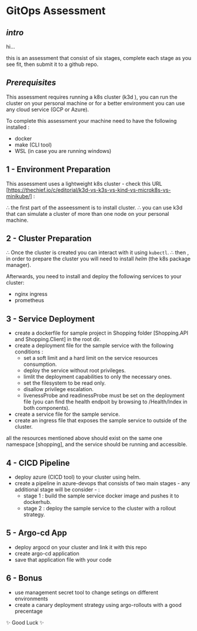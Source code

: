 # GitOps Assessment
## _intro_

hi...

this is an assessment that consist of six stages, complete each stage as you see fit, then submit it to a github repo.

## _Prerequisites_

This assessment requires running a k8s cluster (k3d ), you can run the cluster on your personal machine or for a better environment you can use any cloud service (GCP or Azure).

To complete this assessment your machine need to have the following installed :

- docker
- make (CLI tool)
- WSL (in case you are running windows)


## 1 - Environment Preparation

This assessment uses a lightweight k8s cluster - check this URL [https://thechief.io/c/editorial/k3d-vs-k3s-vs-kind-vs-microk8s-vs-minikube/] :
 
∴ the first part of the asseessment is to install cluster.
∴ you can use k3d that can simulate a cluster of more than one node on your personal machine. 

## 2 - Cluster Preparation 

∴ Once the cluster is created you can interact with it using `kubectl`.
∴ then , in order to prepare the cluster you will need to install _helm_ (the k8s package manager). 

Afterwards, you need to install and deploy the following services to your cluster: 

- nginx ingress 
- prometheus 

## 3 - Service Deployment

- create a dockerfile for sample project in Shopping folder [Shopping.API and Shopping.Client] in the root dir.
- create a deployment file for the sample service with the following conditions :
    - set a soft limit and a hard limit on the service resources consumption.
    - deploy the service without root privileges.
    - limlit the deployment capabilities to only the necessary ones.
    - set the filesystem to be read only.
    - disallow privilege escalation.
    - livenessProbe and readinessProbe must be set on the deployment file (you can find the health endpoit by browsing to /Health/Index in both components).
- create a service file for the sample service.
- create an ingress file that exposes the sample service to outside of the cluster.

all the resources mentioned above should exist on the same one namespace [shopping], and the service should be running and accessible. 

## 4 - CICD Pipeline 

- deploy azure (CICD tool) to your cluster using helm.
- create a pipeline in azure-devops that consists of two main stages - any additional stage will be consider - : 
    - stage 1 : build the sample service docker image and pushes it to dockerhub.
    - stage 2 : deploy the sample service to the cluster with a rollout strategy.

## 5 - Argo-cd App

- deploy argocd on your cluster and link it with this repo
- create argo-cd application
- save that application file with your code

## 6 - Bonus

- use management secret tool to change setings on different environments
- create a canary deployment strategy using argo-rollouts with a good precentage

 ✨ Good Luck ✨
